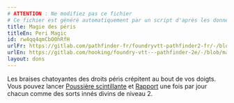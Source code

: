 ```yaml
---
# ATTENTION : Ne modifiez pas ce fichier
# Ce fichier est généré automatiquement par un script d'après les données du module Foundry VTT officiel et de sa traduction
title: Magie des péris
titleEn: Peri Magic
id: rw4qq4qmCbO0hRfH
urlFr: https://gitlab.com/pathfinder-fr/foundryvtt-pathfinder2-fr/-/blob/master/data/feats/rw4qq4qmCbO0hRfH.htm
urlEn: https://gitlab.com/hooking/foundry-vtt---pathfinder-2e/-/blob/master/packs/data/feats.db/peri-magic.json
layout: dons
---
```

Les braises chatoyantes des droits péris crépitent au bout de vos doigts. Vous pouvez lancer [Poussière scintillante](../sorts/poussière-scintillante.html) et [Rapport](../sorts/rapport.html) une fois par jour chacun comme des sorts innés divins de niveau 2.
